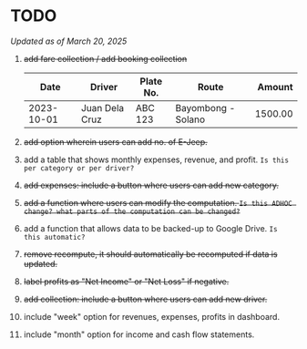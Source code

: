 # TODO
*Updated as of March 20, 2025*  

1. ~~add fare collection / add booking collection~~  

   | Date       | Driver         | Plate No. | Route              |  Amount |
   |------------|----------------|-----------|--------------------|--------:|
   | 2023-10-01 | Juan Dela Cruz | ABC 123   | Bayombong - Solano | 1500.00 |

2. ~~add option wherein users can add no. of E-Jeep.~~
3. add a table that shows monthly expenses, revenue, and profit. `Is this per category or per driver?`
4. ~~add expenses: include a button where users can add new category.~~
5. ~~add a function where users can modify the computation. `Is this ADHOC change? what parts of the computation can be changed?`~~
6. add a function that allows data to be backed-up to Google Drive. `Is this automatic?`
7. ~~remove recompute, it should automatically be recomputed if data is updated.~~
8. ~~label profits as "Net Income" or "Net Loss" if negative.~~
9. ~~add collection: include a button where users can add new driver.~~
10. include "week" option for revenues, expenses, profits in dashboard. 
11. include "month" option for income and cash flow statements.